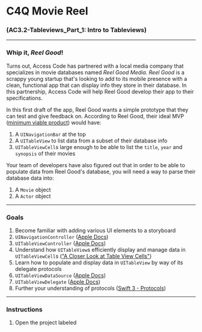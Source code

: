# C4Q Movie Reel 
### (AC3.2-Tableviews_Part_1: **Intro to Tableviews**)
---

### Whip it, *Reel Good*!
Turns out, Access Code has partnered with a local media company that specializes in movie databases named *Reel Good Media*. *Reel Good* is a scrappy young startup that's looking to add to its mobile presence with a clean, functional app that can display info they store in their database. In this partnership, Access Code will help Reel Good develop their app to their specifications. 

In this first draft of the app, Reel Good wants a simple prototype that they can test and give feedback on. According to Reel Good, their ideal MVP ([minimum viable product](https://en.wikipedia.org/wiki/Minimum_viable_product)) would have: 

1. A `UINavigationBar` at the top
2. A `UITableView` to list data from a subset of their database info 
3. `UITableViewCell`s large enough to be able to list the `title`, `year` and `synopsis` of their movies

Your team of developers have also figured out that in order to be able to populate data from Reel Good's database, you will need a way to parse their database data into:

1. A `Movie` object
2. A `Actor` object

---

### Goals
1. Become familiar with adding various UI elements to a storyboard 
  2. `UINavigationController` ([Apple Docs](https://developer.apple.com/reference/uikit/uinavigationcontroller))
  3. `UITableViewController` ([Apple Docs](https://developer.apple.com/reference/uikit/uitableviewcontroller))
2. Understand how `UITableView`s efficiently display and manage data in `UITableViewCell`s (["A Closer Look at Table View Cells"](https://developer.apple.com/library/content/documentation/UserExperience/Conceptual/TableView_iPhone/TableViewCells/TableViewCells.html#//apple_ref/doc/uid/TP40007451-CH7))
3. Learn how to populate and display data in `UITableView` by way of its delegate protocols
  4. `UITableViewDataSource` ([Apple Docs](https://developer.apple.com/reference/uikit/uitableviewdatasource))
  5. `UITableViewDelegate` ([Apple Docs](https://developer.apple.com/reference/uikit/uitableviewdelegate))
4. Further your understanding of protocols ([Swift 3 - Protocols](https://developer.apple.com/library/content/documentation/Swift/Conceptual/Swift_Programming_Language/Protocols.html))

---

### Instructions

1. Open the project labeled 
